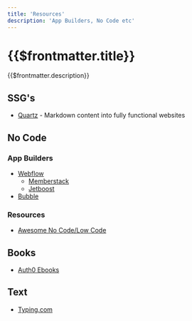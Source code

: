 ```yaml
---
title: 'Resources'
description: 'App Builders, No Code etc'
---
```

<h1>{{$frontmatter.title}}</h1>
{{$frontmatter.description}}

## SSG's
- [Quartz](https://quartz.jzhao.xyz) - Markdown content into fully functional websites

## No Code

### App Builders
- [Webflow](https://webflow.com)
    - [Memberstack](https://www.memberstack.com)
    - [Jetboost](https://www.jetboost.io)
- [Bubble](https://bubble.io)

### Resources
- [Awesome No Code/Low Code](https://github.com/kairichard/awesome-nocode-lowcode)

## Books
- [Auth0 Ebooks](https://auth0.com/resources/ebooks)

## Text
- [Typing.com](https://www.typing.com)

